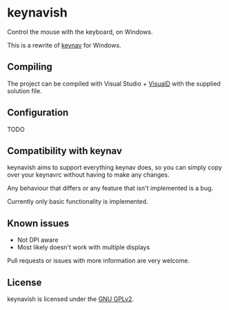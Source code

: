# keynavish

Control the mouse with the keyboard, on Windows.

This is a rewrite of [keynav](https://github.com/jordansissel/keynav)
for Windows.

## Compiling

The project can be compiled with Visual Studio +
[VisualD](https://rainers.github.io/visuald/) with the supplied solution
file.

## Configuration

TODO

## Compatibility with keynav

keynavish aims to support everything keynav does, so you can simply copy
over your keynavrc without having to make any changes.

Any behaviour that differs or any feature that isn't implemented
is a bug.

Currently only basic functionality is implemented.

## Known issues

* Not DPI aware
* Most likely doesn't work with multiple displays

Pull requests or issues with more information are very welcome.

## License

keynavish is licensed under the [GNU GPLv2](/LICENSE).
